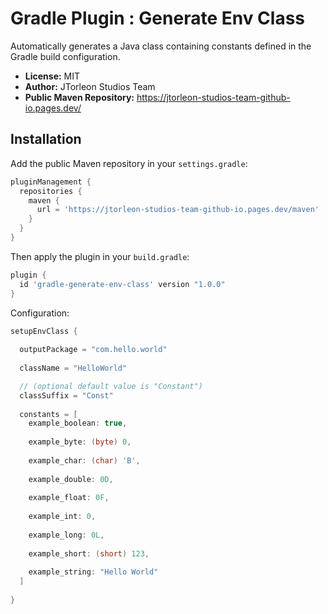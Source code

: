 # Gradle Plugin : Generate Env Class

Automatically generates a Java class containing constants defined in the Gradle build configuration.

- **License:** MIT
- **Author:** JTorleon Studios Team
- **Public Maven Repository:** https://jtorleon-studios-team-github-io.pages.dev/

## Installation

Add the public Maven repository in your `settings.gradle`:

```groovy
pluginManagement {
  repositories {
    maven {
      url = 'https://jtorleon-studios-team-github-io.pages.dev/maven'
    }
  }
}

```

Then apply the plugin in your `build.gradle`:


```groovy
plugin {
  id 'gradle-generate-env-class' version "1.0.0"
}
```

Configuration:

```groovy
setupEnvClass {
   
  outputPackage = "com.hello.world"
   
  className = "HelloWorld"

  // (optional default value is "Constant")
  classSuffix = "Const"
 
  constants = [
    example_boolean: true,
    
    example_byte: (byte) 0,
    
    example_char: (char) 'B',
    
    example_double: 0D,
    
    example_float: 0F,
    
    example_int: 0,
    
    example_long: 0L,
    
    example_short: (short) 123,
    
    example_string: "Hello World"
  ]
  
}
```
 